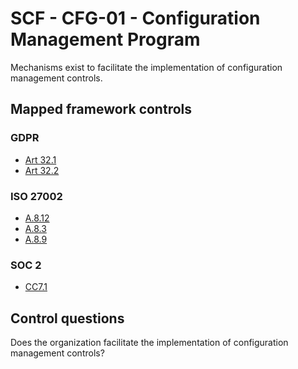 # SCF - CFG-01 - Configuration Management Program
Mechanisms exist to facilitate the implementation of configuration management controls.
## Mapped framework controls
### GDPR
- [Art 32.1](../gdpr/art32.md#Article-321)
- [Art 32.2](../gdpr/art32.md#Article-322)
  
### ISO 27002
- [A.8.12](../iso27002/a-8.md#a812)
- [A.8.3](../iso27002/a-8.md#a83)
- [A.8.9](../iso27002/a-8.md#a89)
  
### SOC 2
- [CC7.1](../soc2/cc71.md)
  
## Control questions
Does the organization facilitate the implementation of configuration management controls?
  
